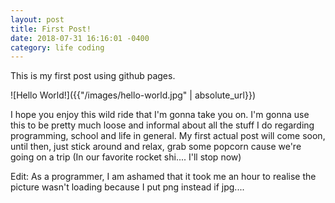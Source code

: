 ```yaml
---
layout: post
title: First Post!
date: 2018-07-31 16:16:01 -0400
category: life coding
---
```


This is my first post using github pages.

![Hello World!]({{"/images/hello-world.jpg" | absolute_url}})

I hope you enjoy this wild ride that I'm gonna take you on. I'm gonna use this to be pretty much loose and informal about all the stuff I do regarding programming, school and life in general. My first actual post will come soon, until then, just stick around and relax, grab some popcorn cause we're going on a trip (In our favorite rocket shi.... I'll stop now)

Edit: As a programmer, I am ashamed that it took me an hour to realise the picture wasn't loading because I put png instead if jpg....